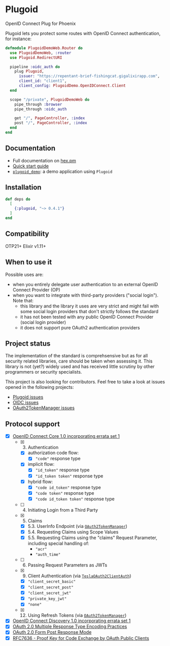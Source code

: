 # Plugoid

OpenID Connect Plug for Phoenix

Plugoid lets you protect some routes with OpenID Connect authentication, for instance:

```elixir
defmodule PlugoidDemoWeb.Router do
  use PlugoidDemoWeb, :router
  use Plugoid.RedirectURI

  pipeline :oidc_auth do
    plug Plugoid,
      issuer: "https://repentant-brief-fishingcat.gigalixirapp.com",
      client_id: "client1",
      client_config: PlugoidDemo.OpenIDConnect.Client
  end

  scope "/private", PlugoidDemoWeb do
    pipe_through :browser
    pipe_through :oidc_auth

    get "/", PageController, :index
    post "/", PageController, :index
  end
end
```

## Documentation

- Full documentation on [hex.pm](https://hexdocs.pm/plugoid/)
- [Quick start guide](https://hexdocs.pm/plugoid/0.1.0/quickstart.html)
- [`plugoid_demo`](https://github.com/tanguilp/plugoid_demo): a demo application using `Plugoid`

## Installation

```elixir
def deps do
  [
    {:plugoid, "~> 0.4.1"}
  ]
end
```

## Compatibility

OTP21+
Elixir v1.11+

## When to use it

Possible uses are:
- when you entirely delegate user authentication to an external OpenID Connect Provider (OP)
- when you want to integrate with third-party providers ("social login"). Note that:
  - this library and the library it uses are very strict and might fail with some social login
  providers that don't strictly follows the standard
  - it has not been tested with any public OpenID Connect Provider (social login provider)
  - it does not support pure OAuth2 authentication providers

## Project status

The implementation of the standard is comprehsensive but as for all security related libraries,
care should be taken when assessing it. This library is not (yet?) widely used and has
received little scrutiny by other programmers or security specialists.

This project is also looking for contributors. Feel free to take a look at issues opened in the
following projects:
- [Plugoid issues](https://github.com/tanguilp/plugoid/issues)
- [OIDC issues](https://github.com/tanguilp/oidc/issues)
- [OAuth2TokenManager issues](https://github.com/tanguilp/oauth2_token_manager/issues)

## Protocol support

- [x] [OpenID Connect Core 1.0 incorporating errata set 1](https://openid.net/specs/openid-connect-core-1_0.html)
  - [x] 3. Authentication
    - [x] authorization code flow:
      - [x] `"code"` response type
    - [x] implicit flow:
      - [x] `"id_token"` response type
      - [x] `"id_token token"` response type
    - [x] hybrid flow:
      - [x] `"code id_token"` response type
      - [x] `"code token"` response type
      - [x] `"code id_token token"` response type
  - [ ] 4. Initiating Login from a Third Party
  - [x] 5. Claims
    - [x] 5.3. UserInfo Endpoint (via
    [`OAuth2TokenManager`](https://github.com/tanguilp/oauth2_token_manager))
    - [x] 5.4. Requesting Claims using Scope Values
    - [x] 5.5. Requesting Claims using the "claims" Request Parameter, including special
    handling of:
      - `"acr"`
      - `"auth_time"`
  - [ ] 6. Passing Request Parameters as JWTs
  - [x] 9. Client Authentication (via
  [`TeslaOAuth2ClientAuth`](https://github.com/tanguilp/tesla_oauth2_client_auth))
    - [x] `"client_secret_basic"`
    - [x] `"client_secret_post"`
    - [x] `"client_secret_jwt"`
    - [x] `"private_key_jwt"`
    - [x] `"none"`
  - [x] 12. Using Refresh Tokens (via
    [`OAuth2TokenManager`](https://github.com/tanguilp/oauth2_token_manager))
- [x] [OpenID Connect Discovery 1.0 incorporating errata set 1](https://openid.net/specs/openid-connect-discovery-1_0.html)
- [x] [OAuth 2.0 Multiple Response Type Encoding Practices](https://openid.net/specs/oauth-v2-multiple-response-types-1_0.html)
- [x] [OAuth 2.0 Form Post Response Mode](https://openid.net/specs/oauth-v2-form-post-response-mode-1_0.html)
- [x] [RFC7636 - Proof Key for Code Exchange by OAuth Public Clients](https://tools.ietf.org/html/rfc7636)
